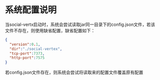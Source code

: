 # 系统配置说明

当social-vertx启动时，系统会尝试读取jar同一目录下的config.json文件，若该文件不存在，则使用缺省配置，缺省配置如下：

```json
{ 
  "version":0.1,
  "dir":"./social-vertex",
  "tcp-port":7373,
  "http-port":7575
}
```

若config.json文件存在，则系统会尝试将读取来的配置文件覆盖原有配置